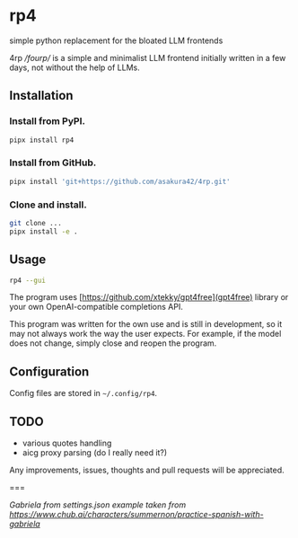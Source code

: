 # rp4

simple python replacement for the bloated LLM frontends

4rp */fourp/* is a simple and minimalist LLM frontend initially written in a few days, not without the help of LLMs.

## Installation

### Install from PyPI.

```bash
pipx install rp4
```

### Install from GitHub.

```bash
pipx install 'git+https://github.com/asakura42/4rp.git'
```

### Clone and install.

```bash
git clone ...
pipx install -e .
```

## Usage

```bash
rp4 --gui
```

The program uses [https://github.com/xtekky/gpt4free](gpt4free) library or your own OpenAI-compatible completions API.

This program was written for the own use and is still in development,
so it may not always work the way the user expects.
For example, if the model does not change, simply close and reopen the program.

## Configuration

Config files are stored in `~/.config/rp4`.

## TODO
- various quotes handling
- aicg proxy parsing (do I really need it?)

Any improvements, issues, thoughts and pull requests will be appreciated.

===

*Gabriela from settings.json example taken from https://www.chub.ai/characters/summernon/practice-spanish-with-gabriela*
